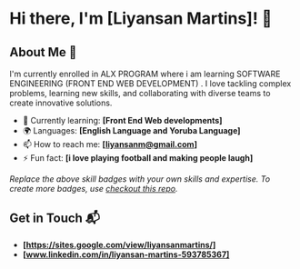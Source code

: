 # Hi there, I'm [Liyansan Martins]! 👋


## About Me 🚀

I'm currently enrolled in ALX PROGRAM where i am learning SOFTWARE ENGINEERING (FRONT END WEB DEVELOPMENT) . I love tackling complex problems, learning new skills, and collaborating with diverse teams to create innovative solutions.

- 🌱 Currently learning: **[Front End Web developments]**
- 🌍 Languages: **[English Language and Yoruba Language]**
- 📫 How to reach me: **[liyansanm@gmail.com]**
- ⚡ Fun fact: **[i love playing football and making people laugh]**



*Replace the above skill badges with your own skills and expertise. To create more badges, use [checkout this repo](https://github.com/alexandresanlim/Badges4-README.md-Profile).*

## Get in Touch 📬

- **[https://sites.google.com/view/liyansanmartins/]**
- **[www.linkedin.com/in/liyansan-martins-593785367]**
  


